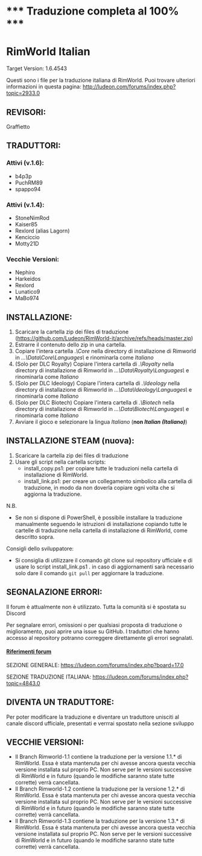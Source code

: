 *** Traduzione completa al 100% ***
================

RimWorld Italian
================
Target Version: 1.6.4543

Questi sono i file per la traduzione italiana di RimWorld.
Puoi trovare ulteriori informazioni in questa pagina: http://ludeon.com/forums/index.php?topic=2933.0

REVISORI:
------------------
Graffietto

TRADUTTORI:
------------------
### Attivi (v.1.6):
- b4p3p
- PuchRM89
- spappo94

### Attivi (v.1.4):
- StoneNimRod
- Kaiser85
- Rexlord (alias Lagorn)
- Kenciccio
- Motty21D


### Vecchie Versioni:
- Nephiro
- Harkeidos
- Rexlord
- Lunatico9
- MaBo974

INSTALLAZIONE:
------------------
1) Scaricare la cartella zip dei files di traduzione (https://github.com/Ludeon/RimWorld-it/archive/refs/heads/master.zip)
2) Estrarre il contenuto dello zip in una cartella.
3) Copiare l'intera cartella *.\Core* nella directory di installazione di Rimworld in *...\Data\Core\Languages\\* e rinominarla come *Italiano*
4) (Solo per DLC Royalty) Copiare l'intera cartella di *.\Royalty* nella directory di installazione di Rimworld in *...\Data\Royalty\Languages\\* e rinominarla come *Italiano*
5) (Solo per DLC Ideology) Copiare l'intera cartella di *.\Ideology* nella directory di installazione di Rimworld in *...\Data\Ideology\Languages\\* e rinominarla come *Italiano*
5) (Solo per DLC Biotech) Copiare l'intera cartella di *.\Biotech* nella directory di installazione di Rimworld in *...\Data\Biotech\Languages\\* e rinominarla come *Italiano*
7) Avviare il gioco e selezionare la lingua *Italiano* (**non *Italian (Italiano)***)

INSTALLAZIONE STEAM (nuova):
------------------
1) Scaricare la cartella zip dei files di traduzione
2) Usare gli script nella cartella scripts:
    - install_copy.ps1: per copiare tutte le traduzioni nella cartella di installazione di RimWorld.
    - install_link.ps1: per creare un collegamento simbolico alla cartella di traduzione, in modo da non doverla copiare ogni volta che si aggiorna la traduzione.

N.B. 
- Se non si dispone di PowerShell, è possibile installare la traduzione manualmente seguendo le istruzioni di installazione copiando tutte le cartelle di traduzione nella cartella di installazione di RimWorld, come descritto sopra.

Consigli dello sviluppatore:
- Si consiglia di utilizzare il comando git clone sul repository ufficiale e di usare lo script install_link.ps1 . 
in caso di aggiornamenti sarà necessario solo dare il comando `git pull` per aggiornare la traduzione.

SEGNALAZIONE ERRORI:
------------------------------
Il forum è attualmente non è utilizzato.
Tutta la comunità si è spostata su Discord

Per segnalare errori, omissioni o per qualsiasi proposta di traduzione o miglioramento, puoi aprire una issue su GitHub.
I traduttori che hanno accesso al repository potranno correggere direttamente gli errori segnalati.

#### <u>Riferimenti forum</u>

SEZIONE GENERALE: https://ludeon.com/forums/index.php?board=17.0

SEZIONE TRADUZIONE ITALIANA: https://ludeon.com/forums/index.php?topic=4843.0

DIVENTA UN TRADUTTORE:
------------------------------
Per poter modificare la traduzione e diventare un traduttore unisciti al canale discord ufficiale, presentati e verrrai spostato nella sezione sviluppo


VECCHIE VERSIONI:
-----------------
- Il Branch Rimworld-1.1 contiene la traduzione per la versione 1.1.* di RimWorld. Essa è stata mantenuta per chi avesse ancora questa vecchia versione installata sul proprio PC. Non serve per le versioni successive di RimWorld e in futuro (quando le modifiche saranno state tutte corrette) verrà cancellata.
- Il Branch Rimworld-1.2 contiene la traduzione per la versione 1.2.* di RimWorld. Essa è stata mantenuta per chi avesse ancora questa vecchia versione installata sul proprio PC. Non serve per le versioni successive di RimWorld e in futuro (quando le modifiche saranno state tutte corrette) verrà cancellata.
- Il Branch Rimworld-1.3 contiene la traduzione per la versione 1.3.* di RimWorld. Essa è stata mantenuta per chi avesse ancora questa vecchia versione installata sul proprio PC. Non serve per le versioni successive di RimWorld e in futuro (quando le modifiche saranno state tutte corrette) verrà cancellata.
